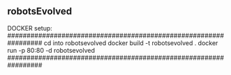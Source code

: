 <h2>robotsEvolved</h2>
DOCKER setup:
#################################################################
cd into robotsevolved
docker build -t robotsevolved .
docker run -p 80:80 -d robotsevolved
#################################################################

